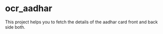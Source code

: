 # ocr_aadhar
This project helps you to fetch the details of the aadhar card front and back side both.
